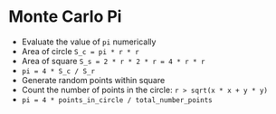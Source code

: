 # Monte Carlo Pi
* Evaluate the value of `pi` numerically
* Area of circle `S_c = pi * r * r`
* Area of square `S_s = 2 * r * 2 * r = 4 * r * r`
* `pi = 4 * S_c / S_r`
* Generate random points within square
* Count the number of points in the circle: `r > sqrt(x * x + y * y)`
* `pi = 4 * points_in_circle / total_number_points`
